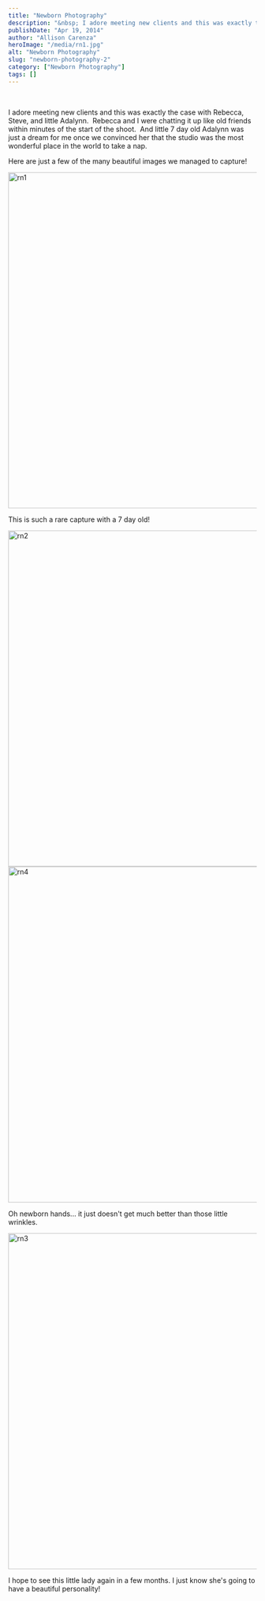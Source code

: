 ```yaml
---
title: "Newborn Photography"
description: "&nbsp; I adore meeting new clients and this was exactly the case with Rebecca, Steve, and little Adalynn.  Rebecca and "
publishDate: "Apr 19, 2014"
author: "Allison Carenza"
heroImage: "/media/rn1.jpg"
alt: "Newborn Photography"
slug: "newborn-photography-2"
category: ["Newborn Photography"]
tags: []
---
```


<p>&nbsp;</p>
<p>I adore meeting new clients and this was exactly the case with Rebecca, Steve, and little Adalynn.  Rebecca and I were chatting it up like old friends within minutes of the start of the shoot.  And little 7 day old Adalynn was just a dream for me once we convinced her that the studio was the most wonderful place in the world to take a nap.</p>
<p>Here are just a few of the many beautiful images we managed to capture!</p>
<p><img class="aligncenter size-full wp-image-5019" alt="rn1" src="/media/rn1.jpg" width="930" height="680" srcset="/media/rn1.jpg 930w, /media/rn1-300x219.jpg 300w, /media/rn1-768x562.jpg 768w" sizes="(max-width: 930px) 100vw, 930px" /></p>
<p>This is such a rare capture with a 7 day old!</p>
<p><img class="aligncenter size-full wp-image-5020" alt="rn2" src="/media/rn2.jpg" width="930" height="680" srcset="/media/rn2.jpg 930w, /media/rn2-300x219.jpg 300w, /media/rn2-768x562.jpg 768w" sizes="(max-width: 930px) 100vw, 930px" /> <img class="aligncenter size-full wp-image-5022" alt="rn4" src="/media/rn4.jpg" width="930" height="680" srcset="/media/rn4.jpg 930w, /media/rn4-300x219.jpg 300w, /media/rn4-768x562.jpg 768w" sizes="(max-width: 930px) 100vw, 930px" /></p>
<p>Oh newborn hands... it just doesn&apos;t get much better than those little wrinkles.</p>
<p><img class="aligncenter size-full wp-image-5021" alt="rn3" src="/media/rn3.jpg" width="930" height="680" srcset="/media/rn3.jpg 930w, /media/rn3-300x219.jpg 300w, /media/rn3-768x562.jpg 768w" sizes="(max-width: 930px) 100vw, 930px" /></p>
<p>I hope to see this little lady again in a few months. I just know she&apos;s going to have a beautiful personality!</p>
<p>&nbsp;</p>
